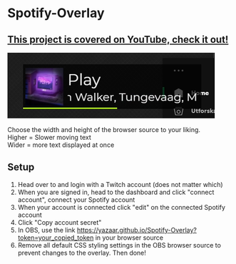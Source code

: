 # Spotify-Overlay
<h2><a href="https://www.youtube.com/watch?v=jV7i-dB8Quc">This project is covered on YouTube, check it out!</a></h2>
<img src="https://raw.githubusercontent.com/Yazaar/Project-Assets/master/SpotifyAPI/preview.png"/>

Choose the width and height of the browser source to your liking.<br>
Higher = Slower moving text<br>
Wider = more text displayed at once

<h2>Setup</h2>
<ol>
  <li>Head over to <a href="txtform.yazaar.xyz"></a> and login with a Twitch account (does not matter which)</li>
  <li>When you are signed in, head to the dashboard and click "connect account", connect your Spotify account</li>
  <li>When your account is connected click "edit" on the connected Spotify account</li>
  <li>Click "Copy account secret"</li>
  <li>In OBS, use the link <a href="https://yazaar.github.io/Spotify-Overlay?token=your_copied_token">https://yazaar.github.io/Spotify-Overlay?token=your_copied_token</a> in your browser source</li>
  <li>Remove all default CSS styling settings in the OBS browser source to prevent changes to the overlay. Then done!</li>
</ol>

